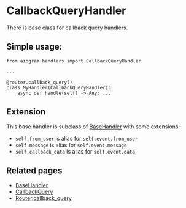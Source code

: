# CallbackQueryHandler

There is base class for callback query handlers.

## Simple usage:
```pyhton3
from aiogram.handlers import CallbackQueryHandler

...

@router.callback_query()
class MyHandler(CallbackQueryHandler):
    async def handle(self) -> Any: ...

```

## Extension

This base handler is subclass of [BaseHandler](basics.md#basehandler) with some extensions:

- `self.from_user` is alias for `self.event.from_user`
- `self.message` is alias for `self.event.message`
- `self.callback_data` is alias for `self.event.data`

## Related pages

- [BaseHandler](basics.md#basehandler)
- [CallbackQuery](../../api/types/callback_query.md)
- [Router.callback_query](../router.md#callback-query)
